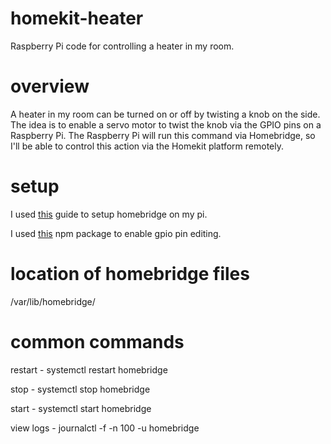 # homekit-heater
Raspberry Pi code for controlling a heater in my room. 

# overview
A heater in my room can be turned on or off by twisting a knob on the side. The idea is to enable a servo motor to twist the knob via the GPIO pins on a Raspberry Pi. The Raspberry Pi will run this command via Homebridge, so I'll be able to control this action via the Homekit platform remotely. 

# setup
I used [this](https://github.com/nfarina/homebridge/wiki/Install-Homebridge-on-Raspbian) guide to setup homebridge on my pi.

I used [this](https://www.npmjs.com/package/homebridge-gpio-cmd) npm package to enable gpio pin editing.

# location of homebridge files
/var/lib/homebridge/

# common commands
restart - systemctl restart homebridge

stop - systemctl stop homebridge

start - systemctl start homebridge

view logs - journalctl -f -n 100 -u homebridge
